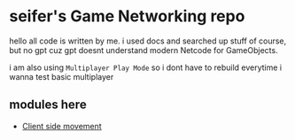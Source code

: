 # seifer's Game Networking repo

hello all code is written by me. i used docs and searched up stuff of course, but no gpt cuz gpt doesnt understand modern Netcode for GameObjects.

i am also using `Multiplayer Play Mode` so i dont have to rebuild everytime i wanna test basic multiplayer

## modules here
- [Client side movement](https://github.com/zsfer/gamenetworking_master/tree/master/Assets/_Modules/Client_Side_Movement)
